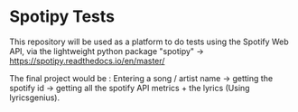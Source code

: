 # Spotipy Tests 

This repository will be used as a platform to do tests using the Spotify Web API, via the lightweight python package "spotipy" -> https://spotipy.readthedocs.io/en/master/


The final project would be : 
Entering a song / artist name -> getting the spotify id -> getting all the spotify API metrics + the lyrics (Using lyricsgenius).